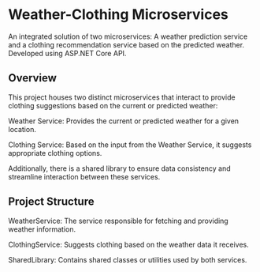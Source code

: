 # Weather-Clothing Microservices
An integrated solution of two microservices: A weather prediction service and a clothing recommendation service based on the predicted weather. Developed using ASP.NET Core API.

## Overview
This project houses two distinct microservices that interact to provide clothing suggestions based on the current or predicted weather:

Weather Service: Provides the current or predicted weather for a given location.

Clothing Service: Based on the input from the Weather Service, it suggests appropriate clothing options.

Additionally, there is a shared library to ensure data consistency and streamline interaction between these services.

## Project Structure
WeatherService: The service responsible for fetching and providing weather information.

ClothingService: Suggests clothing based on the weather data it receives.

SharedLibrary: Contains shared classes or utilities used by both services.
